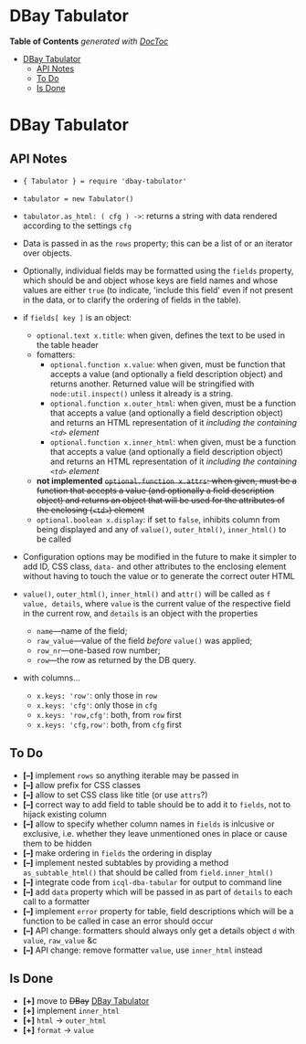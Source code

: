 

# DBay Tabulator


<!-- START doctoc generated TOC please keep comment here to allow auto update -->
<!-- DON'T EDIT THIS SECTION, INSTEAD RE-RUN doctoc TO UPDATE -->
**Table of Contents**  *generated with [DocToc](https://github.com/thlorenz/doctoc)*

- [DBay Tabulator](#dbay-tabulator)
  - [API Notes](#api-notes)
  - [To Do](#to-do)
  - [Is Done](#is-done)

<!-- END doctoc generated TOC please keep comment here to allow auto update -->



# DBay Tabulator

## API Notes

* `{ Tabulator } = require 'dbay-tabulator'`
* `tabulator = new Tabulator()`
* `tabulator.as_html: ( cfg ) ->`: returns a string with data rendered according to the settings `cfg`
* Data is passed in as the `rows` property; this can be a list of or an iterator over objects.
* Optionally, individual fields may be formatted using the `fields` property, which should be and object
  whose keys are field names and whose values are either `true` (to indicate, 'include this field' even if
  not present in the data, or to clarify the ordering of fields in the table).
* if `fields[ key ]` is an object:
  * `optional.text x.title`: when given, defines the text to be used in the table header
  * fomatters:
    * `optional.function x.value`: when given, must be function that accepts a value (and optionally a
      field description object) and returns another. Returned value will be stringified with
      `node:util.inspect()` unless it already is a string.
    * `optional.function x.outer_html`: when given, must be a function that accepts a value (and
      optionally a field description object) and returns an HTML representation of it *including the
      containing `<td>` element*
    * `optional.function x.inner_html`: when given, must be a function that accepts a value (and
      optionally a field description object) and returns an HTML representation of it *including the
      containing `<td>` element*
  * **not implemented** <del>`optional.function x.attrs`: when given, must be a function that accepts a
    value (and optionally a field description object) and returns an object that will be used for the
    attributes of the enclosing (`<td>`) element</del>
  * `optional.boolean x.display`: if set to `false`, inhibits column from being displayed and any of
    `value()`, `outer_html()`, `inner_html()` to be called

* Configuration options may be modified in the future to make it simpler to add ID, CSS class,
  `data-` and other attributes to the enclosing element without having to touch the value or to generate the
  correct outer HTML
* `value()`, `outer_html()`, `inner_html()` and `attr()` will be called as `f value, details`, where
  `value` is the current value of the respective field in the current row, and `details` is an object with
  the properties
  * `name`—name of the field;
  * `raw_value`—value of the field *before* `value()` was applied;
  * `row_nr`—one-based row number;
  * `row`—the row as returned by the DB query.

* with columns...
  * `x.keys: 'row'`: only those in `row`
  * `x.keys: 'cfg'`: only those in `cfg`
  * `x.keys: 'row,cfg'`: both, from `row` first
  * `x.keys: 'cfg,row'`: both, from `cfg` first


## To Do

  * **[–]** implement `rows` so anything iterable may be passed in
  * **[–]** allow prefix for CSS classes
  * **[–]** allow to set CSS class like title (or use `attrs`?)
  * **[–]** correct way to add field to table should be to add it to `fields`, not to hijack existing column
  * **[–]** allow to specify whether column names in `fields` is inlcusive or exclusive, i.e. whether they leave
    unmentioned ones in place or cause them to be hidden
  * **[–]** make ordering in `fields` the ordering in display
  * **[–]** implement nested subtables by providing a method `as_subtable_html()` that should be called from
    `field.inner_html()`
  * **[–]** integrate code from `icql-dba-tabular` for output to command line
  * **[–]** add `data` property which will be passed in as part of `details` to each call to a formatter
  * **[–]** implement `error` property for table, field descriptions which will be a function to be called
    in case an error should occur
  * **[–]** API change: formatters should always only get a details object `d` with `value`, `raw_value` &c
  * **[–]** API change: remove formatter `value`, use `inner_html` instead

## Is Done

  * **[+]** move to <del>DBay</del> <ins>DBay Tabulator</ins>
  * **[+]** implement `inner_html`
  * **[+]** `html` -> `outer_html`
  * **[+]** `format` -> `value`
